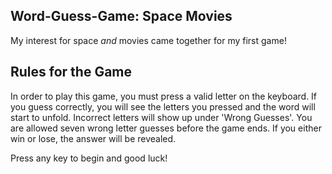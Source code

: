## Word-Guess-Game: Space Movies

My interest for space _and_ movies came together for my first game!

## Rules for the Game
In order to play this game, you must press a valid letter on the keyboard.  If you guess correctly, you will see the letters you pressed and the word will start to unfold.  Incorrect letters will show up under 'Wrong Guesses'.  You are allowed seven wrong letter guesses before the game ends.  If you either win or lose, the answer will be revealed.

Press any key to begin and good luck!
